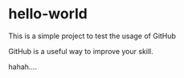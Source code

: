 # hello-world
This is a simple project to test the usage of GitHub


GitHub is a useful way to improve your skill.

hahah....
